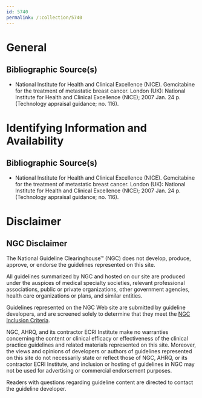 ```yaml
---
id: 5740
permalink: /:collection/5740
---
```


# General

## Bibliographic Source(s)

- National Institute for Health and Clinical Excellence (NICE). Gemcitabine for the treatment of metastatic breast cancer. London (UK): National Institute for Health and Clinical Excellence (NICE); 2007 Jan. 24 p. (Technology appraisal guidance; no. 116).

# Identifying Information and Availability

## Bibliographic Source(s)

- National Institute for Health and Clinical Excellence (NICE). Gemcitabine for the treatment of metastatic breast cancer. London (UK): National Institute for Health and Clinical Excellence (NICE); 2007 Jan. 24 p. (Technology appraisal guidance; no. 116).

# Disclaimer

## NGC Disclaimer

The National Guideline Clearinghouse™ (NGC) does not develop, produce, approve, or endorse the guidelines represented on this site.

All guidelines summarized by NGC and hosted on our site are produced under the auspices of medical specialty societies, relevant professional associations, public or private organizations, other government agencies, health care organizations or plans, and similar entities.

Guidelines represented on the NGC Web site are submitted by guideline developers, and are screened solely to determine that they meet the [NGC Inclusion Criteria](/help-and-about/summaries/inclusion-criteria).

NGC, AHRQ, and its contractor ECRI Institute make no warranties concerning the content or clinical efficacy or effectiveness of the clinical practice guidelines and related materials represented on this site. Moreover, the views and opinions of developers or authors of guidelines represented on this site do not necessarily state or reflect those of NGC, AHRQ, or its contractor ECRI Institute, and inclusion or hosting of guidelines in NGC may not be used for advertising or commercial endorsement purposes.

Readers with questions regarding guideline content are directed to contact the guideline developer.


